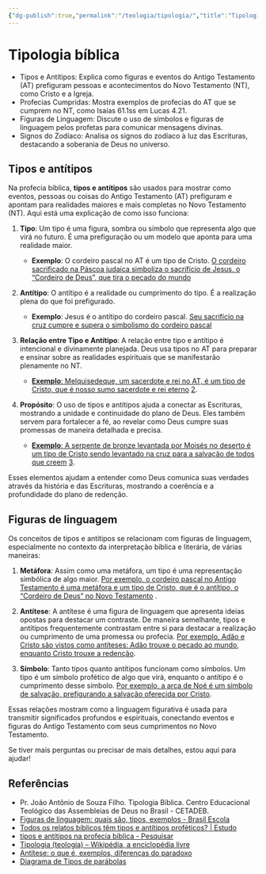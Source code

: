 ```yaml
---
{"dg-publish":true,"permalink":"/teologia/tipologia/","title":"Tipologia","metatags":{"description":"Na profecia bíblica, tipos e antítipos são usados para mostrar coisas prefiguram e apontam para realidades maiores e mais completas"},"tags":["Teologia","Hermeneutica","parabolas"],"updated":"2025-01-19T19:13:43.807-03:00"}
---
```



# Tipologia bíblica

- Tipos e Antítipos: Explica como figuras e eventos do Antigo Testamento (AT) prefiguram pessoas e acontecimentos do Novo Testamento (NT), como Cristo e a Igreja.
- Profecias Cumpridas: Mostra exemplos de profecias do AT que se cumprem no NT, como Isaías 61.1ss em Lucas 4.21.
- Figuras de Linguagem: Discute o uso de símbolos e figuras de linguagem pelos profetas para comunicar mensagens divinas.
- Signos do Zodíaco: Analisa os signos do zodíaco à luz das Escrituras, destacando a soberania de Deus no universo.

## Tipos e antítipos

Na profecia bíblica, **tipos e antítipos** são usados para mostrar como eventos, pessoas ou coisas do Antigo Testamento (AT) prefiguram e apontam para realidades maiores e mais completas no Novo Testamento (NT). Aqui está uma explicação de como isso funciona:

1. **Tipo**: Um tipo é uma figura, sombra ou símbolo que representa algo que virá no futuro. É uma prefiguração ou um modelo que aponta para uma realidade maior.
    
    - **Exemplo**: O cordeiro pascal no AT é um tipo de Cristo. [O cordeiro sacrificado na Páscoa judaica simboliza o sacrifício de Jesus, o “Cordeiro de Deus”, que tira o pecado do mundo][tipos-antitipos]
2. **Antítipo**: O antítipo é a realidade ou cumprimento do tipo. É a realização plena do que foi prefigurado.
    
    - **Exemplo**: Jesus é o antítipo do cordeiro pascal. [Seu sacrifício na cruz cumpre e supera o simbolismo do cordeiro pascal][tipos-antitipos]
3. **Relação entre Tipo e Antítipo**: A relação entre tipo e antítipo é intencional e divinamente planejada. Deus usa tipos no AT para preparar e ensinar sobre as realidades espirituais que se manifestarão plenamente no NT.
    
    - [**Exemplo**: Melquisedeque, um sacerdote e rei no AT, é um tipo de Cristo, que é nosso sumo sacerdote e rei eterno][tipos-antitipos] [2][tipos-profecia].
4. **Propósito**: O uso de tipos e antítipos ajuda a conectar as Escrituras, mostrando a unidade e continuidade do plano de Deus. Eles também servem para fortalecer a fé, ao revelar como Deus cumpre suas promessas de maneira detalhada e precisa.
    
    - [**Exemplo**: A serpente de bronze levantada por Moisés no deserto é um tipo de Cristo sendo levantado na cruz para a salvação de todos que creem][tipos-antitipos] [3][tipologia].

Esses elementos ajudam a entender como Deus comunica suas verdades através da história e das Escrituras, mostrando a coerência e a profundidade do plano de redenção.

## Figuras de linguagem

Os conceitos de tipos e antítipos se relacionam com figuras de linguagem, especialmente no contexto da interpretação bíblica e literária, de várias maneiras:

1. **Metáfora**: Assim como uma metáfora, um tipo é uma representação simbólica de algo maior. [Por exemplo, o cordeiro pascal no Antigo Testamento é uma metáfora e um tipo de Cristo, que é o antítipo, o “Cordeiro de Deus” no Novo Testamento][figuras-de-linguagem] .
    
2. **Antítese**: A antítese é uma figura de linguagem que apresenta ideias opostas para destacar um contraste. De maneira semelhante, tipos e antítipos frequentemente contrastam entre si para destacar a realização ou cumprimento de uma promessa ou profecia. [Por exemplo, Adão e Cristo são vistos como antíteses: Adão trouxe o pecado ao mundo, enquanto Cristo trouxe a redenção][antitese].
    
3. **Símbolo**: Tanto tipos quanto antítipos funcionam como símbolos. Um tipo é um símbolo profético de algo que virá, enquanto o antítipo é o cumprimento desse símbolo. [Por exemplo, a arca de Noé é um símbolo de salvação, prefigurando a salvação oferecida por Cristo][figuras-de-linguagem].

Essas relações mostram como a linguagem figurativa é usada para transmitir significados profundos e espirituais, conectando eventos e figuras do Antigo Testamento com seus cumprimentos no Novo Testamento.

Se tiver mais perguntas ou precisar de mais detalhes, estou aqui para ajudar!

## Referências 

- Pr. João Antônio de Souza Filho. Tipologia Bíblica. Centro Educacional Teológico das Assembleias de Deus no Brasil - CETADEB.
- [Figuras de linguagem: quais são, tipos, exemplos - Brasil Escola][figuras-de-linguagem]
- [Todos os relatos bíblicos têm tipos e antítipos proféticos? | Estudo][tipos-antitipos]
- [tipos e antítipos na profecia bíblica - Pesquisar][tipos-profecia]
- [Tipologia (teologia) – Wikipédia, a enciclopédia livre][tipologia]
- [Antítese: o que é, exemplos, diferenças do paradoxo][antitese]
- [Diagrama de Tipos de parábolas](Tipos-de-parabolas.md)

[tipos-antitipos]: <https://www.jw.org/pt/biblioteca/revistas/w20150315/tipos-antitipos/>
[tipos-profecia]: <https://bing.com/search?q=tipos+e+ant%C3%ADtipos+na+profecia+b%C3%ADblica>
[tipologia]: <https://pt.wikipedia.org/wiki/Tipologia_%28teologia%29>
[figuras-de-linguagem]: <https://brasilescola.uol.com.br/gramatica/figuras-linguagem.htm>
[antitese]: <https://brasilescola.uol.com.br/gramatica/antitese.htm>
